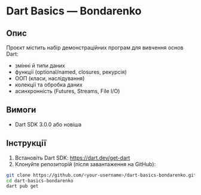 # Dart Basics — Bondarenko


## Опис
Проєкт містить набір демонстраційних програм для вивчення основ Dart:
- змінні й типи даних
- функції (optional/named, closures, рекурсія)
- ООП (класи, наслідування)
- колекції та обробка даних
- асинхронність (Futures, Streams, File I/O)


## Вимоги
- Dart SDK 3.0.0 або новіша


## Інструкції
1. Встановіть Dart SDK: https://dart.dev/get-dart
2. Клонуйте репозиторій (після завантаження на GitHub):
```bash
git clone https://github.com/<your-username>/dart-basics-bondarenko.git
cd dart-basics-bondarenko
dart pub get